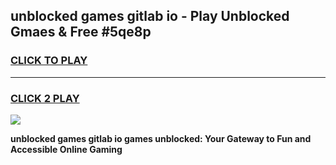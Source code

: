 
## unblocked games gitlab io - Play Unblocked Gmaes & Free #5qe8p
<h3>
<a href="https://premium.freeplayer.one?title=unblocked_games_gitlab_io&ref=03M">CLICK TO PLAY</a></h3>
<hr>

<h3>
<a href="https://premium.freeplayer.one?title=unblocked_games_gitlab_io&ref=03M">CLICK 2 PLAY</a>
  
</h3>

<a href="https://premium.freeplayer.one?title=unblocked_games_gitlab_io&ref=03M"><img src="https://clearcache.store/games.png"></a>


**unblocked games gitlab io games unblocked: Your Gateway to Fun and Accessible Online Gaming**
